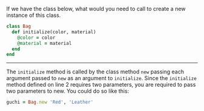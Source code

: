 If we have the class below, what would you need to call to create a new instance of this class.

```ruby
class Bag
  def initialize(color, material)
    @color = color
    @material = material
  end
end
```

---

The `initialize` method is called by the class method `new` passing each argument passed to `new` as an argument to `initialize`. Since the `initialize` method defined on line 2 requires two parameters, you are required to pass two parameters to new. You could do so like this:

```ruby
guchi = Bag.new 'Red', 'Leather'
```
